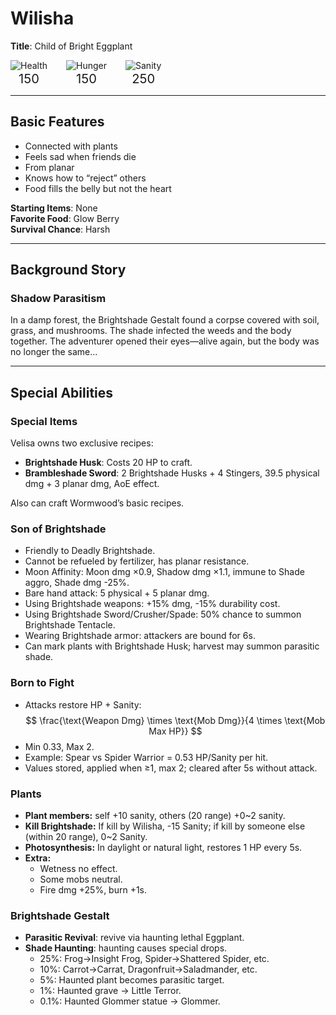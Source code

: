 # Wilisha
**Title**: Child of Bright Eggplant  
<div style="display:flex; gap:30px; text-align:center;">
  <div>
    <img src="https://huiji-thumb.huijistatic.com/dontstarve/uploads/thumb/6/6f/Health_Meter.png/60px-Health_Meter.png" alt="Health">
    <div><big><big>150</big></big></div>
  </div>
  <div>
    <img src="https://huiji-thumb.huijistatic.com/dontstarve/uploads/thumb/4/48/Hunger_Meter.png/60px-Hunger_Meter.png" alt="Hunger">
    <div><big><big>150</big></big></div>
  </div>
  <div>
    <img src="https://huiji-thumb.huijistatic.com/dontstarve/uploads/thumb/2/2f/Sanity_Meter.png/60px-Sanity_Meter.png" alt="Sanity">
    <div><big><big>250</big></big></div>
  </div>
</div>

----

## Basic Features
- Connected with plants  
- Feels sad when friends die  
- From planar 
- Knows how to “reject” others  
- Food fills the belly but not the heart  

**Starting Items**: None  
**Favorite Food**: Glow Berry  
**Survival Chance**: Harsh  

---

## Background Story
### Shadow Parasitism
In a damp forest, the Brightshade Gestalt found a corpse covered with soil, grass, and mushrooms. The shade infected the weeds and the body together. The adventurer opened their eyes—alive again, but the body was no longer the same...

---

## Special Abilities

### Special Items
Velisa owns two exclusive recipes:  
- **Brightshade Husk**: Costs 20 HP to craft.  
- **Brambleshade Sword**: 2 Brightshade Husks + 4 Stingers, 39.5 physical dmg + 3 planar dmg, AoE effect.  

Also can craft Wormwood’s basic recipes.

### Son of Brightshade
- Friendly to Deadly Brightshade.  
- Cannot be refueled by fertilizer, has planar resistance.  
- Moon Affinity: Moon dmg ×0.9, Shadow dmg ×1.1, immune to Shade aggro, Shade dmg -25%.  
- Bare hand attack: 5 physical + 5 planar dmg.  
- Using Brightshade weapons: +15% dmg, -15% durability cost.  
- Using Brightshade Sword/Crusher/Spade: 50% chance to summon Brightshade Tentacle.  
- Wearing Brightshade armor: attackers are bound for 6s.  
- Can mark plants with Brightshade Husk; harvest may summon parasitic shade.  

### Born to Fight
- Attacks restore HP + Sanity:  
  $$
  \frac{\text{Weapon Dmg} \times \text{Mob Dmg}}{4 \times \text{Mob Max HP}}
  $$
- Min 0.33, Max 2.  
- Example: Spear vs Spider Warrior = 0.53 HP/Sanity per hit.  
- Values stored, applied when ≥1, max 2; cleared after 5s without attack.  

### Plants
- **Plant members:** self +10 sanity, others (20 range) +0~2 sanity.  
- **Kill Brightshade:** If kill by Wilisha, -15 Sanity; if kill by someone else (within 20 range), 0~2 Sanity.
- **Photosynthesis:** In daylight or natural light, restores 1 HP every 5s.  
- **Extra:**  
  - Wetness no effect.  
  - Some mobs neutral.  
  - Fire dmg +25%, burn +1s.  

### Brightshade Gestalt
- **Parasitic Revival**: revive via haunting lethal Eggplant.  
- **Shade Haunting**: haunting causes special drops.  
  - 25%: Frog→Insight Frog, Spider→Shattered Spider, etc.  
  - 10%: Carrot→Carrat, Dragonfruit→Saladmander, etc.  
  - 5%: Haunted plant becomes parasitic target.  
  - 1%: Haunted grave → Little Terror.  
  - 0.1%: Haunted Glommer statue → Glommer.  
